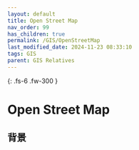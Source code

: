 ```yaml
---
layout: default
title: Open Street Map
nav_order: 99
has_children: true
permalink: /GIS/OpenStreetMap
last_modified_date: 2024-11-23 08:33:10
tags: GIS
parent: GIS Relatives
---
```


{: .fs-6 .fw-300 }

# Open Street Map

## 背景

